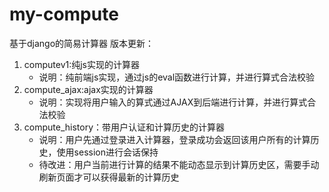 # my-compute
基于django的简易计算器
版本更新：
1. computev1:纯js实现的计算器
    * 说明：纯前端js实现，通过js的eval函数进行计算，并进行算式合法校验
2. compute_ajax:ajax实现的计算器
    * 说明：实现将用户输入的算式通过AJAX到后端进行计算，并进行算式合法校验
3. compute_history：带用户认证和计算历史的计算器
    * 说明：用户先通过登录进入计算器，登录成功会返回该用户所有的计算历史，使用session进行会话保持
    * 待改进：用户当前进行计算的结果不能动态显示到计算历史区，需要手动刷新页面才可以获得最新的计算历史
